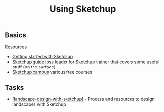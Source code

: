 ﻿---
backlinks:
- title: Bush regeneration (Wood duck meadows)
  url: /memex/sense/landscape-garden/regeneration.html
tags: sense, landscape, garden, sketchup
title: Using Sketchup
type: note
---
## Basics

Resources 
- [Getting started with Sketchup](https://help.sketchup.com/en/sketchup/getting-started-sketchup)
- [Sketchup guide](https://www.sketchupschool.com/sketchup-guide) loss leader for Sketchup trainer that covers some useful stuff (on the surface)
- [Sketchup campus](https://learn.sketchup.com/collections?page=1) various free courses

## Tasks 

- [[landscape-design-with-sketchup]] - Process and resources to design landscapes with Sketchup

[//begin]: # "Autogenerated link references for markdown compatibility"
[landscape-design-with-sketchup]: landscape-design-with-sketchup "Landscape Design with Sketchup"
[//end]: # "Autogenerated link references"